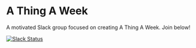 # A Thing A Week

A motivated Slack group focused on creating A Thing A Week. Join below!

[![Slack Status](http://slack.athingaweek.com/badge.svg)](http://slack.athingaweek.com)
